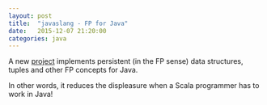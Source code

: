 ```yaml
---
layout: post
title:  "javaslang - FP for Java"
date:   2015-12-07 21:20:00
categories: java
---
```


A new [project](http://javaslang.com/) implements persistent (in the FP sense) data structures, tuples
and other FP concepts for Java.

In other words, it reduces the displeasure when a Scala programmer has to work in Java!










